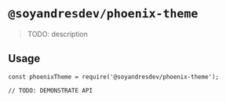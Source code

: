 # `@soyandresdev/phoenix-theme`

> TODO: description

## Usage

```
const phoenixTheme = require('@soyandresdev/phoenix-theme');

// TODO: DEMONSTRATE API
```
